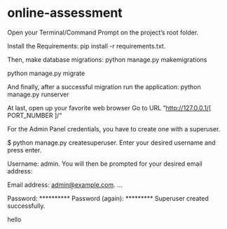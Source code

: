 # online-assessment

Open your Terminal/Command Prompt on the project’s root folder.

Install the Requirements: pip install -r requirements.txt.

Then, make database migrations: python manage.py makemigrations

python manage.py migrate

And finally, after a successful migration run the application: python manage.py runserver

At last, open up your favorite web browser
Go to URL “http://127.0.0.1/[ PORT_NUMBER ]/“

For the Admin Panel credentials, you have to create one with a superuser.

$ python manage.py createsuperuser. Enter your desired username and press enter.

Username: admin. You will then be prompted for your desired email address:

Email address: admin@example.com. ...

Password: ********** Password (again): ********* Superuser created successfully.

hello 

